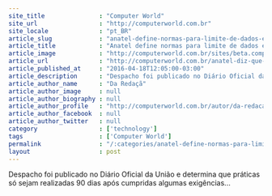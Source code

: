 ```yaml
---
site_title               : "Computer World"
site_url                 : "http://computerworld.com.br"
site_locale              : "pt_BR"
article_slug             : "anatel-define-normas-para-limite-de-dados-em-internet-fixa"
article_title            : "Anatel define normas para limite de dados em Internet fixa"
article_image            : "http://computerworld.com.br/sites/beta.computerworld.com.br/files/news_articles/internet_2.jpg"
article_url              : "http://computerworld.com.br/anatel-diz-que-operadoras-nao-podem-cortar-internet-apos-fim-da-franquia"
article_published_at     : "2016-04-18T12:05:00-03:00"
article_description      : "Despacho foi publicado no Diário Oficial da União e determina que práticas só sejam realizadas 90 dias após cumpridas algumas exigências..."
article_author_name      : "Da Redaçã"
article_author_image     : null
article_author_biography : null
article_author_profile   : "http://computerworld.com.br/autor/da-redacao"
article_author_facebook  : null
article_author_twitter   : null
category                 : ['technology']
tags                     : ['Computer World']
permalink                : "/:categories/anatel-define-normas-para-limite-de-dados-em-internet-fixa/"
layout                   : post
---
```


Despacho foi publicado no Diário Oficial da União e determina que práticas só sejam realizadas 90 dias após cumpridas algumas exigências...

